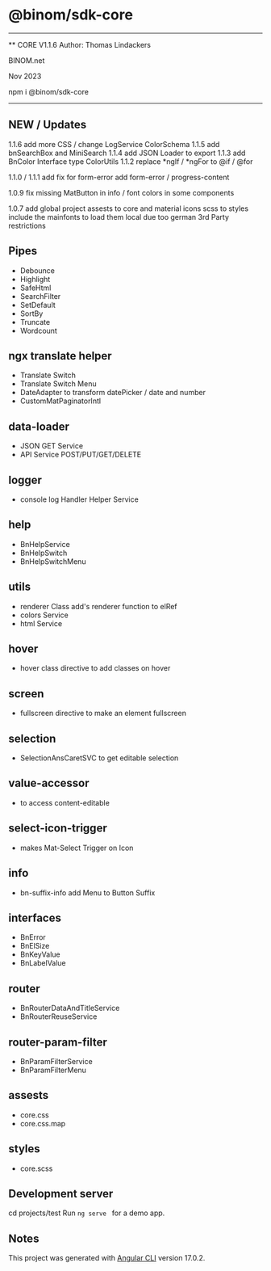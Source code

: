 # @binom/sdk-core
---------------------------------------------------------------------------------
** CORE V1.1.6
Author: Thomas Lindackers 

BINOM.net

Nov 2023

npm i @binom/sdk-core   

---------------------------------------------------------------------------------

## NEW / Updates
1.1.6 add more CSS / change LogService ColorSchema
1.1.5 add bnSearchBox and MiniSearch 
1.1.4 add JSON Loader to export
1.1.3 add BnColor Interface type ColorUtils
1.1.2 replace *ngIf / *ngFor to @if / @for

1.1.0 / 1.1.1 add fix for form-error 
add form-error / progress-content

1.0.9 
fix missing MatButton in info / font colors in some components

1.0.7 add global project assests to core and material icons scss to styles
include the mainfonts to load them local due too german 3rd Party restrictions

## Pipes 
- Debounce
- Highlight
- SafeHtml
- SearchFilter
- SetDefault
- SortBy
- Truncate
- Wordcount

## ngx translate helper 
- Translate Switch
- Translate Switch Menu
- DateAdapter to transform datePicker / date and number
- CustomMatPaginatorIntl

## data-loader
- JSON GET Service
- API Service POST/PUT/GET/DELETE 

## logger 
- console log Handler Helper Service

## help
- BnHelpService
- BnHelpSwitch
- BnHelpSwitchMenu

## utils
- renderer Class add's renderer function to elRef
- colors Service 
- html Service

## hover
- hover class directive to add classes on hover

## screen
- fullscreen directive to make an element fullscreen

## selection
- SelectionAnsCaretSVC to get editable selection

## value-accessor
- to access content-editable 

## select-icon-trigger
- makes Mat-Select Trigger on Icon

## info
- bn-suffix-info add Menu to Button Suffix

## interfaces
- BnError
- BnElSize
- BnKeyValue
- BnLabelValue

## router
- BnRouterDataAndTitleService
- BnRouterReuseService

## router-param-filter
- BnParamFilterService
- BnParamFilterMenu


## assests
- core.css
- core.css.map

## styles
- core.scss

## Development server

cd projects/test
Run `ng serve ` for a demo app. 

## Notes
This project was generated with [Angular CLI](https://github.com/angular/angular-cli) version 17.0.2.
